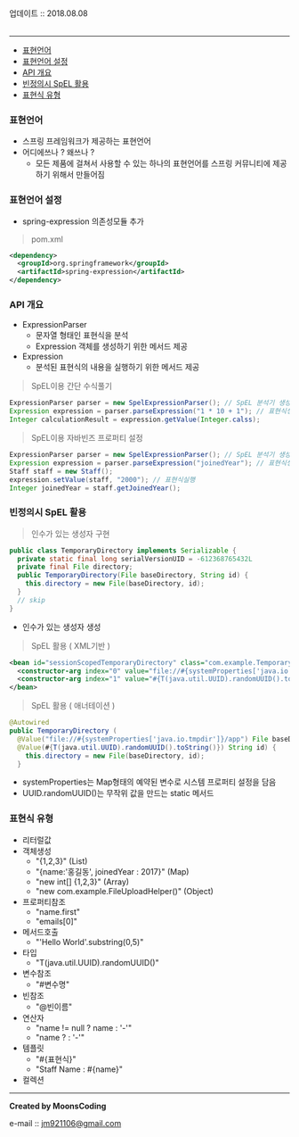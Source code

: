 
<div class="pull-right">  업데이트 :: 2018.08.08 </div><br>

---

<!-- @import "[TOC]" {cmd="toc" depthFrom=1 depthTo=6 orderedList=false} -->
<!-- code_chunk_output -->

* [표현언어](#표현언어)
* [표현언어 설정](#표현언어-설정)
* [API 개요](#api-개요)
* [빈정의시 SpEL 활용](#빈정의시-spel-활용)
* [표현식 유형](#표현식-유형)

<!-- /code_chunk_output -->

### 표현언어

- 스프링 프레임워크가 제공하는 표현언어
- 어디에쓰나 ? 왜쓰나 ?
  - 모든 제품에 걸쳐서 사용할 수 있는 하나의 표현언어를 스프링 커뮤니티에 제공하기 위해서 만들어짐

### 표현언어 설정

- spring-expression 의존성모듈 추가

> pom.xml

```xml
<dependency>
  <groupId>org.springframework</groupId>
  <artifactId>spring-expression</artifactId>
</dependency>
```

### API 개요

- ExpressionParser
  - 문자열 형태인 표현식을 분석
  - Expression 객체를 생성하기 위한 메서드 제공
- Expression
  - 분석된 표현식의 내용을 실행하기 위한 메서드 제공

> SpEL이용 간단 수식풀기

```java
ExpressionParser parser = new SpelExpressionParser(); // SpEL 분석기 생성
Expression expression = parser.parseExpression("1 * 10 + 1"); // 표현식생성
Integer calculationResult = expression.getValue(Integer.calss);
```

> SpEL이용 자바빈즈 프로퍼티 설정

```java
ExpressionParser parser = new SpelExpressionParser(); // SpEL 분석기 생성
Expression expression = parser.parseExpression("joinedYear"); // 표현식생성
Staff staff = new Staff();
expression.setValue(staff, "2000"); // 표현식실행
Integer joinedYear = staff.getJoinedYear();
```

### 빈정의시 SpEL 활용

> 인수가 있는 생성자 구현

```java
public class TemporaryDirectory implements Serializable {
  private static final long serialVersionUID = -612368765432L
  private final File directory;
  public TemporaryDirectory(File baseDirectory, String id) {
    this.directory = new File(baseDirectory, id);
  }
  // skip
}
```

- 인수가 있는 생성자 생성

> SpEL 활용 ( XML기반 )

```xml
<bean id="sessionScopedTemporaryDirectory" class="com.example.TemporaryDirectory" scope="session" >
  <constructor-arg index="0" value="file://#{systemProperties['java.io.tmpdir']}/app" />
  <constructor-arg index="1" value="#{T(java.util.UUID).randomUUID().toString()}" />
</bean>
```

> SpEL 활용 ( 애너테이션 )

```java
@Autowired
public TemporaryDirectory (
  @Value("file://#{systemProperties['java.io.tmpdir']}/app") File baseDirectory,
  @Value(#{T(java.util.UUID).randomUUID().toString()}) String id) {
    this.directory = new File(baseDirectory, id);
  }
```

- systemProperties는 Map형태의 예약된 변수로 시스템 프로퍼티 설정을 담음
- UUID.randomUUID()는 무작위 값을 만드는 static 메서드

### 표현식 유형

- 리터럴값
- 객체생성
  - "{1,2,3}" (List)
  - "{name:'홍길동', joinedYear : 2017}" (Map)
  - "new int[] {1,2,3}" (Array)
  - "new com.example.FileUploadHelper()" (Object)
- 프로퍼티참조
  - "name.first"
  - "emails[0]"
- 메서드호출
  - "'Hello World'.substring(0,5)"
- 타입
  - "T(java.util.UUID).randomUUID()"
- 변수참조
  - "#변수명"
- 빈참조
  - "@빈이름"
- 연산자
  - "name != null ? name : '-'"
  - "name ? : '-'"
- 템플릿
  - "#{표현식}"
  - "Staff Name : #{name}"
- 컬렉션

---

**Created by MoonsCoding**

e-mail :: jm921106@gmail.com
